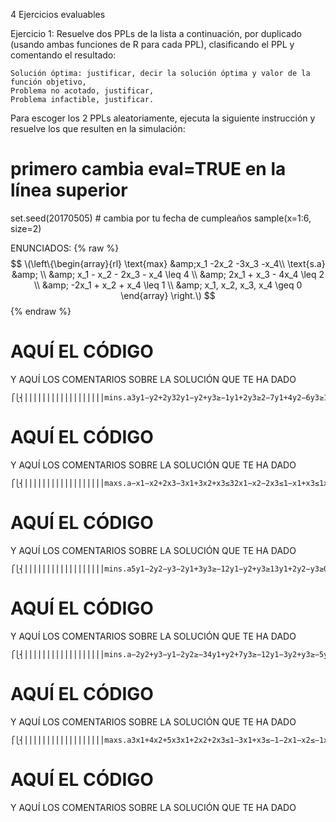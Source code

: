 4 Ejercicios evaluables

Ejercicio 1: Resuelve dos PPLs de la lista a continuación, por duplicado (usando ambas funciones de R para cada PPL), clasificando el PPL y comentando el resultado:

    Solución óptima: justificar, decir la solución óptima y valor de la función objetivo,
    Problema no acotado, justificar,
    Problema infactible, justificar.

Para escoger los 2 PPLs aleatoriamente, ejecuta la siguiente instrucción y resuelve los que resulten en la simulación:

# primero cambia eval=TRUE en la línea superior
set.seed(20170505) # cambia por tu fecha de cumpleaños
sample(x=1:6, size=2)

ENUNCIADOS:
{% raw %}
$$
\(\left\{\begin{array}{rl} \text{max} &amp;x_1 -2x_2 -3x_3 -x_4\\ 
\text{s.a} &amp; \\ &amp; x_1 - x_2 - 2x_3 - x_4 \leq 4 \\ &amp; 2x_1 + x_3 - 4x_4 \leq 2 \\ &amp; -2x_1 + x_2 + x_4 \leq 1 \\ &amp; x_1, x_2, x_3, x_4 \geq 0 \end{array} \right.\)
$$
{% endraw %}


# AQUÍ EL CÓDIGO

Y AQUÍ LOS COMENTARIOS SOBRE LA SOLUCIÓN QUE TE HA DADO

    ⎧⎩⎨⎪⎪⎪⎪⎪⎪⎪⎪⎪⎪⎪⎪⎪⎪⎪⎪⎪⎪mins.a3y1−y2+2y32y1−y2+y3≥−1y1+2y3≥2−7y1+4y2−6y3≥1y1,y2,y3≥0

# AQUÍ EL CÓDIGO

Y AQUÍ LOS COMENTARIOS SOBRE LA SOLUCIÓN QUE TE HA DADO

    ⎧⎩⎨⎪⎪⎪⎪⎪⎪⎪⎪⎪⎪⎪⎪⎪⎪⎪⎪⎪⎪maxs.a−x1−x2+2x3−3x1+3x2+x3≤32x1−x2−2x3≤1−x1+x3≤1x1,x2,x3≥0

# AQUÍ EL CÓDIGO

Y AQUÍ LOS COMENTARIOS SOBRE LA SOLUCIÓN QUE TE HA DADO

    ⎧⎩⎨⎪⎪⎪⎪⎪⎪⎪⎪⎪⎪⎪⎪⎪⎪⎪⎪⎪⎪mins.a5y1−2y2−y3−2y1+3y3≥−12y1−y2+y3≥13y1+2y2−y3≥0y1,y2,y3≥0

# AQUÍ EL CÓDIGO

Y AQUÍ LOS COMENTARIOS SOBRE LA SOLUCIÓN QUE TE HA DADO

    ⎧⎩⎨⎪⎪⎪⎪⎪⎪⎪⎪⎪⎪⎪⎪⎪⎪⎪⎪⎪⎪mins.a−2y2+y3−y1−2y2≥−34y1+y2+7y3≥−12y1−3y2+y3≥−5y1,y2,y3≥0

# AQUÍ EL CÓDIGO

Y AQUÍ LOS COMENTARIOS SOBRE LA SOLUCIÓN QUE TE HA DADO

    ⎧⎩⎨⎪⎪⎪⎪⎪⎪⎪⎪⎪⎪⎪⎪⎪⎪⎪⎪⎪⎪maxs.a3x1+4x2+5x3x1+2x2+2x3≤1−3x1+x3≤−1−2x1−x2≤−1x1,x2,x3≥0

# AQUÍ EL CÓDIGO

Y AQUÍ LOS COMENTARIOS SOBRE LA SOLUCIÓN QUE TE HA DADO
